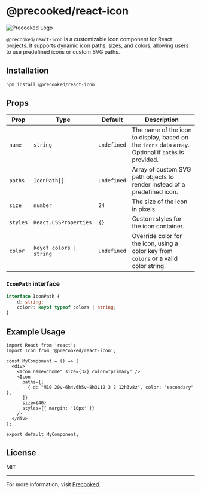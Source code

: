 
# @precooked/react-icon

![Precooked Logo](https://precookedcode.com/assets/logos/logo-horizontal-dark.svg)

`@precooked/react-icon` is a customizable icon component for React projects. It supports dynamic icon paths, sizes, and colors, allowing users to use predefined icons or custom SVG paths.

## Installation

```bash
npm install @precooked/react-icon
```

## Props

| Prop   | Type                        | Default | Description                                                                                         |
|--------|-----------------------------|---------|-----------------------------------------------------------------------------------------------------|
| `name` | `string`                    | `undefined` | The name of the icon to display, based on the `icons` data array. Optional if `paths` is provided.   |
| `paths`| `IconPath[]`                | `undefined` | Array of custom SVG path objects to render instead of a predefined icon.                            |
| `size` | `number`                    | `24`    | The size of the icon in pixels.                                                                     |
| `styles` | `React.CSSProperties`      | `{}`    | Custom styles for the icon container.                                                               |
| `color` | `keyof colors \| string`  | `undefined` | Override color for the icon, using a color key from `colors` or a valid color string.               |

### `IconPath` interface

```ts
interface IconPath {
    d: string;
    color?: keyof typeof colors | string;
}
```

## Example Usage

```tsx
import React from 'react';
import Icon from '@precooked/react-icon';

const MyComponent = () => (
  <div>
    <Icon name="home" size={32} color="primary" />
    <Icon 
      paths={[
        { d: "M10 20v-6h4v6h5v-8h3L12 3 2 12h3v8z", color: "secondary" },
      ]}
      size={40}
      styles={{ margin: '10px' }}
    />
  </div>
);

export default MyComponent;
```

## License

MIT

---

For more information, visit [Precooked](https://precookedcode.com).
